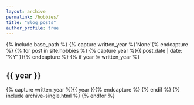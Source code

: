 ```yaml
---
layout: archive
permalink: /hobbies/
title: "Blog posts"
author_profile: true
---
```


{% include base_path %}
{% capture written_year %}'None'{% endcapture %}
{% for post in site.hobbies %}
  {% capture year %}{{ post.date | date: '%Y' }}{% endcapture %}
  {% if year != written_year %}
    <h2 id="{{ year | slugify }}" class="archive__subtitle">{{ year }}</h2>
    {% capture written_year %}{{ year }}{% endcapture %}
  {% endif %}
  {% include archive-single.html %}
{% endfor %}
